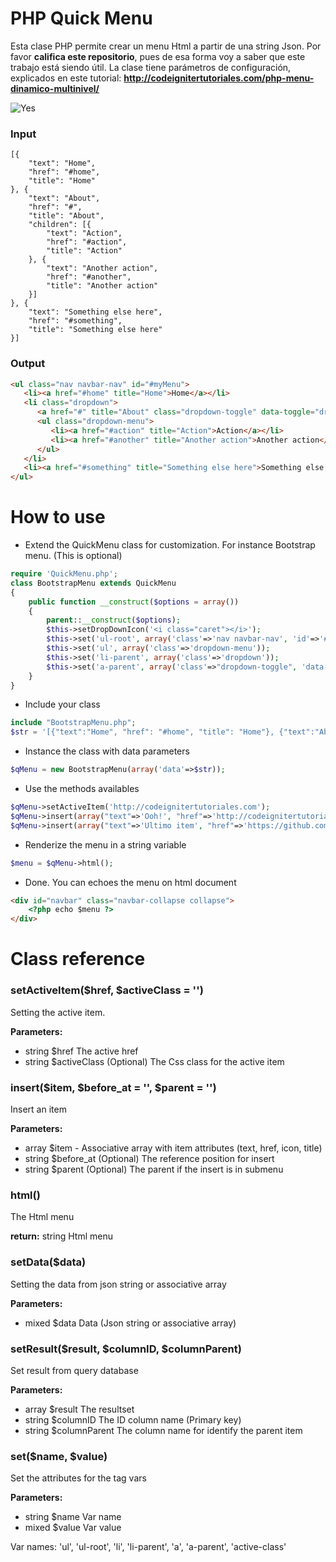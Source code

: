 # PHP Quick Menu
Esta clase PHP permite crear un menu Html a partir de una string Json. Por favor **califica este repositorio**, pues de esa forma voy a saber que este trabajo está siendo útil.
La clase tiene parámetros de configuración, explicados en este tutorial: **http://codeignitertutoriales.com/php-menu-dinamico-multinivel/**

![Yes](http://codeignitertutoriales.com/wp-content/uploads/2017/01/php-menu-dinamico-multinivel.jpg)

### Input
```
[{
	"text": "Home",
	"href": "#home",
	"title": "Home"
}, {
	"text": "About",
	"href": "#",
	"title": "About",
	"children": [{
		"text": "Action",
		"href": "#action",
		"title": "Action"
	}, {
		"text": "Another action",
		"href": "#another",
		"title": "Another action"
	}]
}, {
	"text": "Something else here",
	"href": "#something",
	"title": "Something else here"
}]
```

### Output
```html
<ul class="nav navbar-nav" id="#myMenu">
   <li><a href="#home" title="Home">Home</a></li>
   <li class="dropdown">
      <a href="#" title="About" class="dropdown-toggle" data-toggle="dropdown" role="button" aria-haspopup="true" aria-expanded="false">About <i class="caret"></i></a>
      <ul class="dropdown-menu">
         <li><a href="#action" title="Action">Action</a></li>
         <li><a href="#another" title="Another action">Another action</a></li>
      </ul>
   </li>
   <li><a href="#something" title="Something else here">Something else here</a></li>
</ul>
```
# How to use
* Extend the QuickMenu class for customization. For instance Bootstrap menu. (This is optional)
```php
require 'QuickMenu.php';
class BootstrapMenu extends QuickMenu
{
    public function __construct($options = array())
    {
        parent::__construct($options);
        $this->setDropDownIcon('<i class="caret"></i>');
        $this->set('ul-root', array('class'=>'nav navbar-nav', 'id'=>'#myMenu'));
        $this->set('ul', array('class'=>'dropdown-menu'));
        $this->set('li-parent', array('class'=>'dropdown'));
        $this->set('a-parent', array('class'=>"dropdown-toggle", 'data-toggle'=>"dropdown", 'role'=>"button", 'aria-haspopup'=>"true", 'aria-expanded'=>"false"));
    }
}
```
* Include your class
```php
include "BootstrapMenu.php";
$str = '[{"text":"Home", "href": "#home", "title": "Home"}, {"text":"About", "href": "#", "title": "About", "children": [{"text":"Action", "href": "#action", "title": "Action"}, {"text":"Another action", "href": "#another", "title": "Another action"}]}, {"text":"Something else here", "href": "#something", "title": "Something else here"}]';
```
* Instance the class with data parameters
```php
$qMenu = new BootstrapMenu(array('data'=>$str));
```
* Use the methods availables
```php
$qMenu->setActiveItem('http://codeignitertutoriales.com');
$qMenu->insert(array("text"=>'Ooh!', "href"=>'http://codeignitertutoriales.com', "title"=>'Awesome'), 'Another action', 'About');
$qMenu->insert(array("text"=>'Ultimo item', "href"=>'https://github.com/davicotico', "title"=>'My Github'));
```
* Renderize the menu in a string variable
```php
$menu = $qMenu->html();
```
* Done. You can echoes the menu on html document
```html
<div id="navbar" class="navbar-collapse collapse">
    <?php echo $menu ?>
</div>
```
# Class reference
### setActiveItem($href, $activeClass = '')
Setting the active item.

**Parameters:**
* string $href The active href
* string $activeClass (Optional) The Css class for the active item
### insert($item, $before_at = '', $parent = '')
Insert an item

**Parameters:**
* array $item - Associative array with item attributes (text, href, icon, title)
* string $before_at (Optional) The reference position for insert
* string $parent (Optional) The parent if the insert is in submenu
### html()
The Html menu

**return:** string Html menu
### setData($data)
Setting the data from json string or associative array

**Parameters:**
* mixed $data Data (Json string or associative array)

### setResult($result, $columnID, $columnParent)
Set result from query database

**Parameters:**
* array $result The resultset
* string $columnID The ID column name (Primary key)
* string $columnParent The column name for identify the parent item

### set($name, $value)
Set the attributes for the tag vars

**Parameters:**
* string $name Var name
* mixed $value Var value

Var names: 'ul', 'ul-root', 'li', 'li-parent', 'a', 'a-parent', 'active-class'
